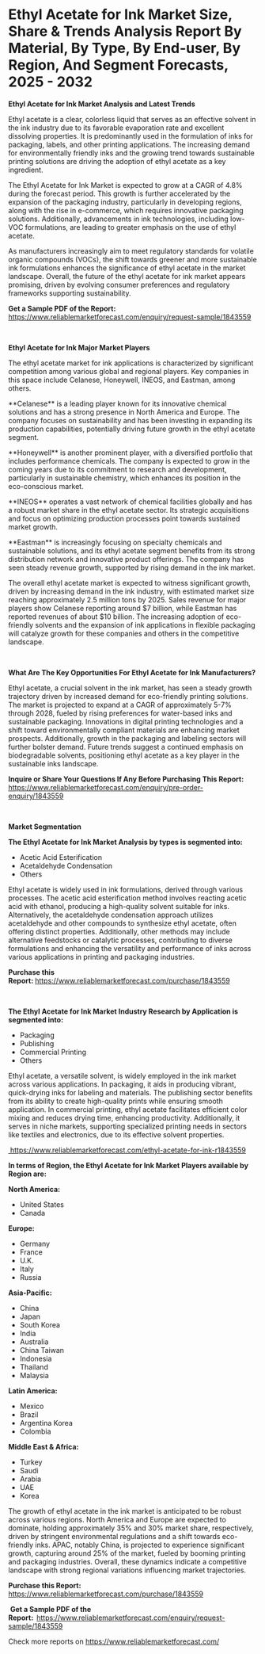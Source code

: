 <p><h1>Ethyl Acetate for Ink Market Size, Share & Trends Analysis Report By Material, By Type, By End-user, By Region, And Segment Forecasts, 2025 - 2032</h1></p><p><strong>Ethyl Acetate for Ink Market Analysis and Latest Trends</strong></p>
<p><p>Ethyl acetate is a clear, colorless liquid that serves as an effective solvent in the ink industry due to its favorable evaporation rate and excellent dissolving properties. It is predominantly used in the formulation of inks for packaging, labels, and other printing applications. The increasing demand for environmentally friendly inks and the growing trend towards sustainable printing solutions are driving the adoption of ethyl acetate as a key ingredient.</p><p>The Ethyl Acetate for Ink Market is expected to grow at a CAGR of 4.8% during the forecast period. This growth is further accelerated by the expansion of the packaging industry, particularly in developing regions, along with the rise in e-commerce, which requires innovative packaging solutions. Additionally, advancements in ink technologies, including low-VOC formulations, are leading to greater emphasis on the use of ethyl acetate. </p><p>As manufacturers increasingly aim to meet regulatory standards for volatile organic compounds (VOCs), the shift towards greener and more sustainable ink formulations enhances the significance of ethyl acetate in the market landscape. Overall, the future of the ethyl acetate for ink market appears promising, driven by evolving consumer preferences and regulatory frameworks supporting sustainability.</p></p>
<p><strong>Get a Sample PDF of the Report:&nbsp;</strong> <a href="https://www.reliablemarketforecast.com/enquiry/request-sample/1843559?utm_campaign=3049&utm_medium=2&utm_source=Github&utm_content=ia&utm_term=03042025&utm_id=ethyl-acetate-for-ink">https://www.reliablemarketforecast.com/enquiry/request-sample/1843559</a></p>
<p>&nbsp;</p>
<p><strong>Ethyl Acetate for Ink Major Market Players</strong></p>
<p><p>The ethyl acetate market for ink applications is characterized by significant competition among various global and regional players. Key companies in this space include Celanese, Honeywell, INEOS, and Eastman, among others.</p><p>**Celanese** is a leading player known for its innovative chemical solutions and has a strong presence in North America and Europe. The company focuses on sustainability and has been investing in expanding its production capabilities, potentially driving future growth in the ethyl acetate segment.</p><p>**Honeywell** is another prominent player, with a diversified portfolio that includes performance chemicals. The company is expected to grow in the coming years due to its commitment to research and development, particularly in sustainable chemistry, which enhances its position in the eco-conscious market.</p><p>**INEOS** operates a vast network of chemical facilities globally and has a robust market share in the ethyl acetate sector. Its strategic acquisitions and focus on optimizing production processes point towards sustained market growth.</p><p>**Eastman** is increasingly focusing on specialty chemicals and sustainable solutions, and its ethyl acetate segment benefits from its strong distribution network and innovative product offerings. The company has seen steady revenue growth, supported by rising demand in the ink market.</p><p>The overall ethyl acetate market is expected to witness significant growth, driven by increasing demand in the ink industry, with estimated market size reaching approximately 2.5 million tons by 2025. Sales revenue for major players show Celanese reporting around $7 billion, while Eastman has reported revenues of about $10 billion. The increasing adoption of eco-friendly solvents and the expansion of ink applications in flexible packaging will catalyze growth for these companies and others in the competitive landscape.</p></p>
<p>&nbsp;</p>
<p><strong>What Are The Key Opportunities For Ethyl Acetate for Ink Manufacturers?</strong></p>
<p><p>Ethyl acetate, a crucial solvent in the ink market, has seen a steady growth trajectory driven by increased demand for eco-friendly printing solutions. The market is projected to expand at a CAGR of approximately 5-7% through 2028, fueled by rising preferences for water-based inks and sustainable packaging. Innovations in digital printing technologies and a shift toward environmentally compliant materials are enhancing market prospects. Additionally, growth in the packaging and labeling sectors will further bolster demand. Future trends suggest a continued emphasis on biodegradable solvents, positioning ethyl acetate as a key player in the sustainable inks landscape.</p></p>
<p><strong>Inquire or Share Your Questions If Any Before Purchasing This Report:</strong> <a href="https://www.reliablemarketforecast.com/enquiry/pre-order-enquiry/1843559?utm_campaign=3049&utm_medium=2&utm_source=Github&utm_content=ia&utm_term=03042025&utm_id=ethyl-acetate-for-ink">https://www.reliablemarketforecast.com/enquiry/pre-order-enquiry/1843559</a></p>
<p>&nbsp;</p>
<p><strong>Market Segmentation</strong></p>
<p><strong>The Ethyl Acetate for Ink Market Analysis by types is segmented into:</strong></p>
<p><ul><li>Acetic Acid Esterification</li><li>Acetaldehyde Condensation</li><li>Others</li></ul></p>
<p><p>Ethyl acetate is widely used in ink formulations, derived through various processes. The acetic acid esterification method involves reacting acetic acid with ethanol, producing a high-quality solvent suitable for inks. Alternatively, the acetaldehyde condensation approach utilizes acetaldehyde and other compounds to synthesize ethyl acetate, often offering distinct properties. Additionally, other methods may include alternative feedstocks or catalytic processes, contributing to diverse formulations and enhancing the versatility and performance of inks across various applications in printing and packaging industries.</p></p>
<p><strong>Purchase this Report:&nbsp;</strong><a href="https://www.reliablemarketforecast.com/purchase/1843559?utm_campaign=3049&utm_medium=2&utm_source=Github&utm_content=ia&utm_term=03042025&utm_id=ethyl-acetate-for-ink">https://www.reliablemarketforecast.com/purchase/1843559</a></p>
<p>&nbsp;</p>
<p><strong>The Ethyl Acetate for Ink Market Industry Research by Application is segmented into:</strong></p>
<p><ul><li>Packaging</li><li>Publishing</li><li>Commercial Printing</li><li>Others</li></ul></p>
<p><p>Ethyl acetate, a versatile solvent, is widely employed in the ink market across various applications. In packaging, it aids in producing vibrant, quick-drying inks for labeling and materials. The publishing sector benefits from its ability to create high-quality prints while ensuring smooth application. In commercial printing, ethyl acetate facilitates efficient color mixing and reduces drying time, enhancing productivity. Additionally, it serves in niche markets, supporting specialized printing needs in sectors like textiles and electronics, due to its effective solvent properties.</p></p>
<p><a href="https://www.reliablemarketforecast.com/ethyl-acetate-for-ink-r1843559?utm_campaign=3049&utm_medium=2&utm_source=Github&utm_content=ia&utm_term=03042025&utm_id=ethyl-acetate-for-ink">&nbsp;https://www.reliablemarketforecast.com/ethyl-acetate-for-ink-r1843559</a></p>
<p><strong>In terms of Region, the Ethyl Acetate for Ink Market Players available by Region are:</strong></p>
<p>
    <p> <strong> North America: </strong>
        <ul>
            <li>United States</li>
            <li>Canada</li>
        </ul>
        </p> 
    <p> <strong> Europe: </strong>
        <ul>
            <li>Germany</li>
            <li>France</li>
            <li>U.K.</li>
            <li>Italy</li>
            <li>Russia</li>
        </ul>
        </p> 
    <p> <strong> Asia-Pacific: </strong>
        <ul>
            <li>China</li>
            <li>Japan</li>
            <li>South Korea</li>
            <li>India</li>
            <li>Australia</li>
            <li>China Taiwan</li>
            <li>Indonesia</li>
            <li>Thailand</li>
            <li>Malaysia</li>
        </ul>
        </p> 
    <p> <strong> Latin America: </strong>
        <ul>
            <li>Mexico</li>
            <li>Brazil</li>
            <li>Argentina Korea</li>
            <li>Colombia</li>
        </ul>
        </p> 
    <p> <strong> Middle East & Africa: </strong>
        <ul>
            <li>Turkey</li>
            <li>Saudi</li>
            <li>Arabia</li>
            <li>UAE</li>
            <li>Korea</li>
        </ul>
    </p>
    </p>
<p><p>The growth of ethyl acetate in the ink market is anticipated to be robust across various regions. North America and Europe are expected to dominate, holding approximately 35% and 30% market share, respectively, driven by stringent environmental regulations and a shift towards eco-friendly inks. APAC, notably China, is projected to experience significant growth, capturing around 25% of the market, fueled by booming printing and packaging industries. Overall, these dynamics indicate a competitive landscape with strong regional variations influencing market trajectories.</p></p>
<p><strong>Purchase this Report: </strong><a href="https://www.reliablemarketforecast.com/purchase/1843559?utm_campaign=3049&utm_medium=2&utm_source=Github&utm_content=ia&utm_term=03042025&utm_id=ethyl-acetate-for-ink">https://www.reliablemarketforecast.com/purchase/1843559</a></p>
<p>&nbsp;<strong>Get a Sample PDF of the Report:&nbsp;&nbsp;</strong><a href="https://www.reliablemarketforecast.com/enquiry/request-sample/1843559?utm_campaign=3049&utm_medium=2&utm_source=Github&utm_content=ia&utm_term=03042025&utm_id=ethyl-acetate-for-ink">https://www.reliablemarketforecast.com/enquiry/request-sample/1843559</a></p>
<p><strong></strong></p>
<p>Check more reports on <a href="https://www.reliablemarketforecast.com/?utm_campaign=3049&utm_medium=2&utm_source=Github&utm_content=ia&utm_term=03042025&utm_id=ethyl-acetate-for-ink">https://www.reliablemarketforecast.com/</a></p>